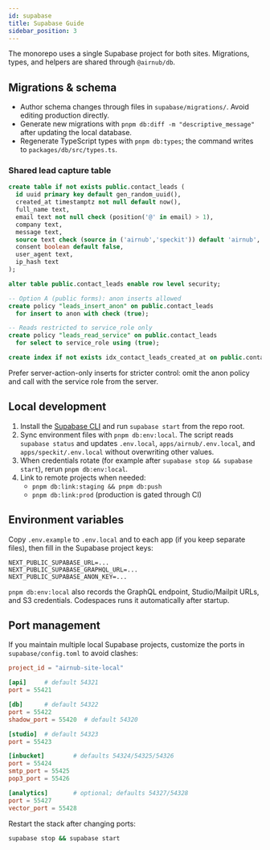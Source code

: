 ```yaml
---
id: supabase
title: Supabase Guide
sidebar_position: 3
---
```

The monorepo uses a single Supabase project for both sites. Migrations, types, and helpers are shared through `@airnub/db`.

## Migrations & schema

- Author schema changes through files in `supabase/migrations/`. Avoid editing production directly.
- Generate new migrations with `pnpm db:diff -m "descriptive_message"` after updating the local database.
- Regenerate TypeScript types with `pnpm db:types`; the command writes to `packages/db/src/types.ts`.

### Shared lead capture table

```sql
create table if not exists public.contact_leads (
  id uuid primary key default gen_random_uuid(),
  created_at timestamptz not null default now(),
  full_name text,
  email text not null check (position('@' in email) > 1),
  company text,
  message text,
  source text check (source in ('airnub','speckit')) default 'airnub',
  consent boolean default false,
  user_agent text,
  ip_hash text
);

alter table public.contact_leads enable row level security;

-- Option A (public forms): anon inserts allowed
create policy "leads_insert_anon" on public.contact_leads
  for insert to anon with check (true);

-- Reads restricted to service_role only
create policy "leads_read_service" on public.contact_leads
  for select to service_role using (true);

create index if not exists idx_contact_leads_created_at on public.contact_leads (created_at desc);
```

Prefer server-action-only inserts for stricter control: omit the anon policy and call with the service role from the server.

## Local development

1. Install the [Supabase CLI](https://supabase.com/docs/guides/cli) and run `supabase start` from the repo root.
2. Sync environment files with `pnpm db:env:local`. The script reads `supabase status` and updates `.env.local`, `apps/airnub/.env.local`, and `apps/speckit/.env.local` without overwriting other values.
3. When credentials rotate (for example after `supabase stop && supabase start`), rerun `pnpm db:env:local`.
4. Link to remote projects when needed:
   - `pnpm db:link:staging && pnpm db:push`
   - `pnpm db:link:prod` (production is gated through CI)

## Environment variables

Copy `.env.example` to `.env.local` and to each app (if you keep separate files), then fill in the Supabase project keys:

```env
NEXT_PUBLIC_SUPABASE_URL=...
NEXT_PUBLIC_SUPABASE_GRAPHQL_URL=...
NEXT_PUBLIC_SUPABASE_ANON_KEY=...
```

`pnpm db:env:local` also records the GraphQL endpoint, Studio/Mailpit URLs, and S3 credentials. Codespaces runs it automatically after startup.

## Port management

If you maintain multiple local Supabase projects, customize the ports in `supabase/config.toml` to avoid clashes:

```toml
project_id = "airnub-site-local"

[api]     # default 54321
port = 55421

[db]      # default 54322
port = 55422
shadow_port = 55420  # default 54320

[studio]  # default 54323
port = 55423

[inbucket]        # defaults 54324/54325/54326
port = 55424
smtp_port = 55425
pop3_port = 55426

[analytics]       # optional; defaults 54327/54328
port = 55427
vector_port = 55428
```

Restart the stack after changing ports:

```bash
supabase stop && supabase start
```
